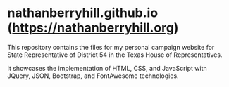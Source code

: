 # nathanberryhill.github.io (https://nathanberryhill.org)

This repository contains the files for my personal campaign website for State Representative of District 54 in the Texas House of Representatives.

It showcases the implementation of HTML, CSS, and JavaScript with JQuery, JSON, Bootstrap, and FontAwesome technologies.
